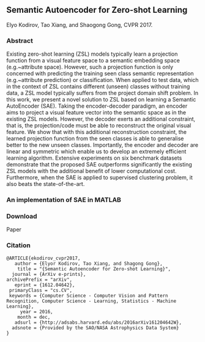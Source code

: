 ## Semantic Autoencoder for Zero-shot Learning
Elyo Kodirov, Tao Xiang, and Shaogong Gong, CVPR 2017.

### Abstract
Existing zero-shot learning (ZSL) models typically learn a projection function from a visual feature space to a semantic embedding space (e.g.~attribute space). However, such a projection function is only concerned with predicting the training seen class semantic representation (e.g.~attribute prediction) or classification. When applied to test data, which in the context of ZSL contains different (unseen) classes without training data, a ZSL model typically suffers from the project domain shift problem. In this work, we present a novel solution to ZSL based on learning a Semantic AutoEncoder (SAE). Taking the encoder-decoder paradigm, an encoder aims to project a visual feature vector into the semantic space as in the existing ZSL models. However, the decoder exerts an additional constraint, that is, the projection/code must be able to reconstruct the original visual feature. We show that with this additional reconstruction constraint, the learned projection function from the seen classes is able to generalise better to the new unseen classes. Importantly, the encoder and decoder are linear and symmetric which enable us to develop an extremely efficient learning algorithm. Extensive experiments on six benchmark datasets demonstrate that the proposed SAE outperforms significantly the existing ZSL models with the additional benefit of lower computational cost. Furthermore, when the SAE is applied to supervised clustering problem, it also beats the state-of-the-art.

### An implementation of SAE in MATLAB

### Download

Paper

### Citation

```
@ARTICLE{ekodirov_cvpr2017,
   author = {Elyor Kodirov, Tao Xiang, and Shagong Gong},
    title = "{Semantic Autoencoder for Zero-shot Learning}",
  journal = {ArXiv e-prints},
archivePrefix = "arXiv",
   eprint = {1612.04642},
 primaryClass = "cs.CV",
 keywords = {Computer Science - Computer Vision and Pattern Recognition, Computer Science - Learning, Statistics - Machine Learning},
     year = 2016,
    month = dec,
   adsurl = {http://adsabs.harvard.edu/abs/2016arXiv161204642W},
  adsnote = {Provided by the SAO/NASA Astrophysics Data System}
}
```

